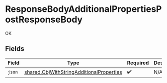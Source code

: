 # ResponseBodyAdditionalPropertiesPostResponseBody

OK


## Fields

| Field                                                                                                | Type                                                                                                 | Required                                                                                             | Description                                                                                          |
| ---------------------------------------------------------------------------------------------------- | ---------------------------------------------------------------------------------------------------- | ---------------------------------------------------------------------------------------------------- | ---------------------------------------------------------------------------------------------------- |
| `json`                                                                                               | [shared.ObjWithStringAdditionalProperties](../../models/shared/objwithstringadditionalproperties.md) | :heavy_check_mark:                                                                                   | N/A                                                                                                  |